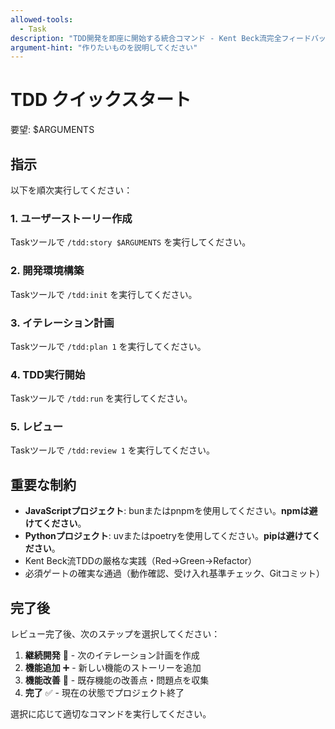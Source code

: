 ```yaml
---
allowed-tools:
  - Task
description: "TDD開発を即座に開始する統合コマンド - Kent Beck流完全フィードバックループ"
argument-hint: "作りたいものを説明してください"
---
```


# TDD クイックスタート

要望: $ARGUMENTS

## 指示

以下を順次実行してください：

### 1. ユーザーストーリー作成
Taskツールで `/tdd:story $ARGUMENTS` を実行してください。

### 2. 開発環境構築  
Taskツールで `/tdd:init` を実行してください。

### 3. イテレーション計画
Taskツールで `/tdd:plan 1` を実行してください。

### 4. TDD実行開始
Taskツールで `/tdd:run` を実行してください。

### 5. レビュー
Taskツールで `/tdd:review 1` を実行してください。

## 重要な制約

- **JavaScriptプロジェクト**: bunまたはpnpmを使用してください。**npmは避けてください**。
- **Pythonプロジェクト**: uvまたはpoetryを使用してください。**pipは避けてください**。
- Kent Beck流TDDの厳格な実践（Red→Green→Refactor）
- 必須ゲートの確実な通過（動作確認、受け入れ基準チェック、Gitコミット）

## 完了後

レビュー完了後、次のステップを選択してください：

1. **継続開発** 🚀 - 次のイテレーション計画を作成
2. **機能追加** ➕ - 新しい機能のストーリーを追加  
3. **機能改善** 🔧 - 既存機能の改善点・問題点を収集
4. **完了** ✅ - 現在の状態でプロジェクト終了

選択に応じて適切なコマンドを実行してください。